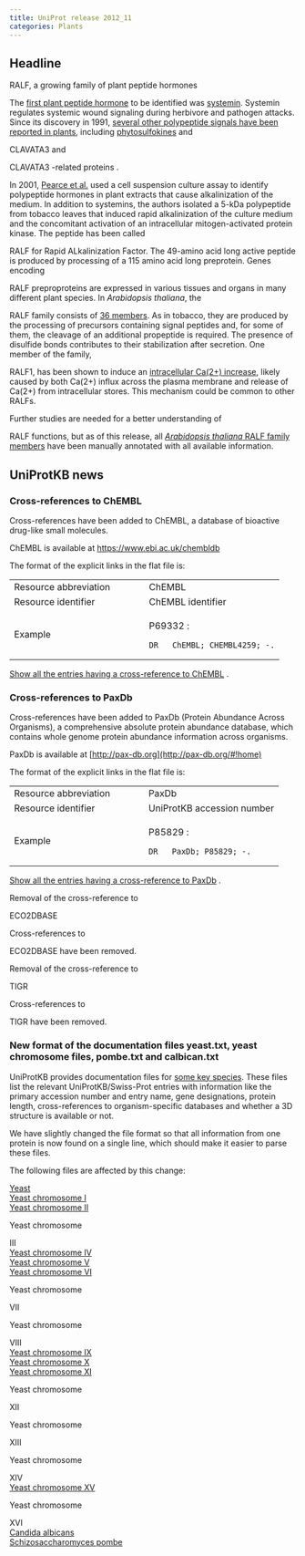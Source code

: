 ```yaml
---
title: UniProt release 2012_11
categories: Plants
---
```


## Headline

RALF, a growing family of plant peptide hormones

The [first plant peptide hormone](http://www.ncbi.nlm.nih.gov/pubmed/17751827) to be identified was [systemin](http://www.uniprot.org/uniprot/P27058). Systemin regulates systemic wound signaling during herbivore and pathogen attacks. Since its discovery in 1991, [several other polypeptide signals have been reported in plants](http://www.ncbi.nlm.nih.gov/pubmed/16669777), including [phytosulfokines](http://www.uniprot.org/uniprot/?query=name:phytosulfokine*+AND+reviewed:yes) and

CLAVATA3 and

CLAVATA3 -related proteins .

In 2001, [Pearce et al.](http://www.ncbi.nlm.nih.gov/pubmed/11675511) used a cell suspension culture assay to identify polypeptide hormones in plant extracts that cause alkalinization of the medium. In addition to systemins, the authors isolated a 5-kDa polypeptide from tobacco leaves that induced rapid alkalinization of the culture medium and the concomitant activation of an intracellular mitogen-activated protein kinase. The peptide has been called

RALF for Rapid ALkalinization Factor. The 49-amino acid long active peptide is produced by processing of a 115 amino acid long preprotein. Genes encoding

RALF preproproteins are expressed in various tissues and organs in many different plant species. In *Arabidopsis thaliana*, the

RALF family consists of [36 members](http://www.uniprot.org/uniprot/?query=family:%22plant+rapid+alkalinization+factor+%28RALF%29+family%22+and+organism:3702). As in tobacco, they are produced by the processing of precursors containing signal peptides and, for some of them, the cleavage of an additional propeptide is required. The presence of disulfide bonds contributes to their stabilization after secretion. One member of the family,

RALF1, has been shown to induce an [intracellular Ca(2+) increase](http://www.uniprot.org/:http:/www.ncbi.nlm.nih.gov/pubmed/18494498), likely caused by both Ca(2+) influx across the plasma membrane and release of Ca(2+) from intracellular stores. This mechanism could be common to other RALFs.

Further studies are needed for a better understanding of

RALF functions, but as of this release, all [*Arabidopsis thaliana* RALF family members](http://www.uniprot.org/uniprot/?query=family:%22plant+rapid+alkalinization+factor+%28RALF%29+family%22+and+organism:3702+AND+reviewed:yes) have been manually annotated with all available information.

## UniProtKB news

### Cross-references to ChEMBL

Cross-references have been added to ChEMBL, a database of bioactive drug-like small molecules.

ChEMBL is available at <https://www.ebi.ac.uk/chembldb>

The format of the explicit links in the flat file is:

<table><colgroup><col style="width: 50%" /><col style="width: 50%" /></colgroup><tbody><tr class="odd"><td>Resource abbreviation</td><td>ChEMBL</td></tr><tr class="even"><td>Resource identifier</td><td>ChEMBL identifier</td></tr><tr class="odd"><td>Example</td><td><p>P69332 :</p><pre><code>DR   ChEMBL; CHEMBL4259; -.</code></pre></td></tr></tbody></table>

[Show all the entries having a cross-reference to ChEMBL](http://www.uniprot.org/uniprot/?query=database%3AChEMBL&sort=score) .

### Cross-references to PaxDb

Cross-references have been added to PaxDb (Protein Abundance Across Organisms), a comprehensive absolute protein abundance database, which contains whole genome protein abundance information across organisms.

PaxDb is available at [http://pax-db.org](http://pax-db.org/#!home)

The format of the explicit links in the flat file is:

<table><colgroup><col style="width: 50%" /><col style="width: 50%" /></colgroup><tbody><tr class="odd"><td>Resource abbreviation</td><td>PaxDb</td></tr><tr class="even"><td>Resource identifier</td><td>UniProtKB accession number</td></tr><tr class="odd"><td>Example</td><td><p>P85829 :</p><pre><code>DR   PaxDb; P85829; -.</code></pre></td></tr></tbody></table>

[Show all the entries having a cross-reference to PaxDb](http://www.uniprot.org/uniprot/?query=database%3APaxDb&sort=score) .

Removal of the cross-reference to

ECO2DBASE

Cross-references to

ECO2DBASE have been removed.

Removal of the cross-reference to

TIGR

Cross-references to

TIGR have been removed.

### New format of the documentation files yeast.txt, yeast chromosome files, pombe.txt and calbican.txt

UniProtKB provides documentation files for [some key species](http://www.uniprot.org/docs/#species). These files list the relevant UniProtKB/Swiss-Prot entries with information like the primary accession number and entry name, gene designations, protein length, cross-references to organism-specific databases and whether a 3D structure is available or not.

We have slightly changed the file format so that all information from one protein is now found on a single line, which should make it easier to parse these files.

The following files are affected by this change:

[Yeast](http://www.uniprot.org/docs/yeast)  
[Yeast chromosome I](http://www.uniprot.org/docs/yeast1)  
[Yeast chromosome II](http://www.uniprot.org/docs/yeast2)  

Yeast chromosome

III  
[Yeast chromosome IV](http://www.uniprot.org/docs/yeast4)  
[Yeast chromosome V](http://www.uniprot.org/docs/yeast5)  
[Yeast chromosome VI](http://www.uniprot.org/docs/yeast6)  

Yeast chromosome

VII  

Yeast chromosome

VIII  
[Yeast chromosome IX](http://www.uniprot.org/docs/yeast9)  
[Yeast chromosome X](http://www.uniprot.org/docs/yeast10)  
[Yeast chromosome XI](http://www.uniprot.org/docs/yeast11)  

Yeast chromosome

XII  

Yeast chromosome

XIII  

Yeast chromosome

XIV  
[Yeast chromosome XV](http://www.uniprot.org/docs/yeast15)  

Yeast chromosome

XVI  
[Candida albicans](http://www.uniprot.org/docs/calbican)  
[Schizosaccharomyces pombe](http://www.uniprot.org/docs/pombe)

